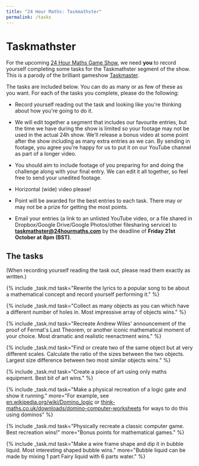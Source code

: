 ```yaml
---
title: "24 Hour Maths: Taskmathster"
permalink: /tasks
---
```


# Taskmathster

For the upcoming [24 Hour Maths Game Show](game-show.md), we need **you** to
record yourself completing some tasks for the Taskmathster segment of the show.
This is a parody of the brilliant gameshow [Taskmaster](https://taskmaster.tv).

The tasks are included below. You can do as many or as few of these as you want. For each of the tasks you complete, please do the following:

- Record yourself reading out the task and looking like you're thinking about how you're going to do it.

- We will edit together a segment that includes our favourite entries, but the time we have during the show is limited
  so your footage may not be used in the actual 24h show. We'll release a bonus video at some point after the show including as many extra entries as we can.
  By sending in footage, you agree you're happy for us to put it on our YouTube channel as part of a longer video.

- You should aim to include footage of you preparing for and doing the challenge along with your final entry.
  We can edit it all together, so feel free to send your unedited footage.

- Horizontal (wide) video please!

- Point will be awarded for the best entries to each task. There may or may not be a prize for getting the most points.

- Email your entries (a link to an unlisted YouTube video, or a file shared in Dropbox/Google Drive/Google Photos/other filesharing service) to
  **taskmathster@24hourmaths.com** by the deadline of **Friday 21st October at 8pm (BST)**.

## The tasks
(When recording yourself reading the task out, please read them exactly as written.)

{% include _task.md task="Rewrite the lyrics to a popular song to be about a mathematical concept and record yourself performing it." %}

{% include _task.md task="Collect as many objects as you can which have a different number of holes in. Most impressive array of objects wins." %}

{% include _task.md task="Recreate Andrew Wiles' announcement of the proof of Fermat's Last Theorem, or another iconic mathematical moment of your choice. Most dramatic and realistic reenactment wins." %}

{% include _task.md task="Find or create two of the same object but at very different scales. Calculate the ratio of the sizes between the two objects. Largest size difference between two most similar objects wins." %}

{% include _task.md task="Create a piece of art using only maths equipment. Best bit of art wins." %}

{% include _task.md task="Make a physical recreation of a logic gate and show it running." more="For example, see [en.wikipedia.org/wiki/Domino_logic](https://en.wikipedia.org/wiki/Domino_logic/) or [think-maths.co.uk/downloads/domino-computer-worksheets](https://think-maths.co.uk/downloads/domino-computer-worksheets) for ways to do this using dominos" %}

{% include _task.md task="Physically recreate a classic computer game. Best recreation wins!" more="Bonus points for mathematical games." %}

{% include _task.md task="Make a wire frame shape and dip it in bubble liquid. Most interesting shaped bubble wins." more="Bubble liquid can be made by mixing 1 part Fairy liquid with 6 parts water." %}
